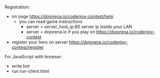 Registration:
- on page https://dojorena.io/codenjoy-contest/help
    + you can read game instructions
        * server = server_host_ip:80 server ip inside your LAN
        * server = dojorena.io if you play on https://dojorena.io/codenjoy-contest
- register your hero on server https://dojorena.io/codenjoy-contest/register

For JavaScript with browser:
- write bot
- run run-client.html